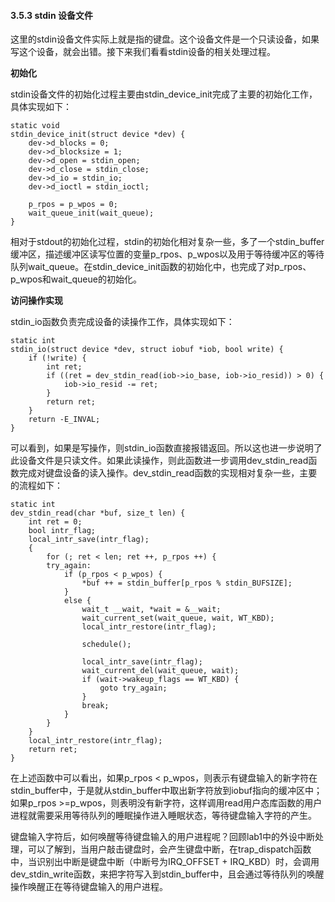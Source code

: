 
#### 3.5.3 stdin 设备文件 

这里的stdin设备文件实际上就是指的键盘。这个设备文件是一个只读设备，如果写这个设备，就会出错。接下来我们看看stdin设备的相关处理过程。

**初始化**

stdin设备文件的初始化过程主要由stdin\_device\_init完成了主要的初始化工作，具体实现如下：

```
static void
stdin_device_init(struct device *dev) {
    dev->d_blocks = 0;
    dev->d_blocksize = 1;
    dev->d_open = stdin_open;
    dev->d_close = stdin_close;
    dev->d_io = stdin_io;
    dev->d_ioctl = stdin_ioctl;

    p_rpos = p_wpos = 0;
    wait_queue_init(wait_queue);
}
```

相对于stdout的初始化过程，stdin的初始化相对复杂一些，多了一个stdin\_buffer缓冲区，描述缓冲区读写位置的变量p\_rpos、p\_wpos以及用于等待缓冲区的等待队列wait\_queue。在stdin\_device\_init函数的初始化中，也完成了对p\_rpos、p\_wpos和wait\_queue的初始化。

**访问操作实现**

stdin\_io函数负责完成设备的读操作工作，具体实现如下：

```
static int
stdin_io(struct device *dev, struct iobuf *iob, bool write) {
    if (!write) {
        int ret;
        if ((ret = dev_stdin_read(iob->io_base, iob->io_resid)) > 0) {
            iob->io_resid -= ret;
        }
        return ret;
    }
    return -E_INVAL;
}
```

可以看到，如果是写操作，则stdin\_io函数直接报错返回。所以这也进一步说明了此设备文件是只读文件。如果此读操作，则此函数进一步调用dev\_stdin\_read函数完成对键盘设备的读入操作。dev\_stdin\_read函数的实现相对复杂一些，主要的流程如下：

```
static int
dev_stdin_read(char *buf, size_t len) {
    int ret = 0;
    bool intr_flag;
    local_intr_save(intr_flag);
    {
        for (; ret < len; ret ++, p_rpos ++) {
        try_again:
            if (p_rpos < p_wpos) {
                *buf ++ = stdin_buffer[p_rpos % stdin_BUFSIZE];
            }
            else {
                wait_t __wait, *wait = &__wait;
                wait_current_set(wait_queue, wait, WT_KBD);
                local_intr_restore(intr_flag);

                schedule();

                local_intr_save(intr_flag);
                wait_current_del(wait_queue, wait);
                if (wait->wakeup_flags == WT_KBD) {
                    goto try_again;
                }
                break;
            }
        }
    }
    local_intr_restore(intr_flag);
    return ret;
}
```

在上述函数中可以看出，如果p\_rpos < p\_wpos，则表示有键盘输入的新字符在stdin\_buffer中，于是就从stdin\_buffer中取出新字符放到iobuf指向的缓冲区中；如果p\_rpos \>=p\_wpos，则表明没有新字符，这样调用read用户态库函数的用户进程就需要采用等待队列的睡眠操作进入睡眠状态，等待键盘输入字符的产生。

键盘输入字符后，如何唤醒等待键盘输入的用户进程呢？回顾lab1中的外设中断处理，可以了解到，当用户敲击键盘时，会产生键盘中断，在trap\_dispatch函数中，当识别出中断是键盘中断（中断号为IRQ\_OFFSET + IRQ\_KBD）时，会调用dev\_stdin\_write函数，来把字符写入到stdin\_buffer中，且会通过等待队列的唤醒操作唤醒正在等待键盘输入的用户进程。
